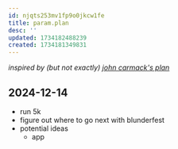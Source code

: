 ```yaml
---
id: njqts253mv1fp9o0jkcw1fe
title: param.plan
desc: ''
updated: 1734182488239
created: 1734181349831
---
```


_inspired by (but not exactly) [john carmack's plan](https://github.com/ESWAT/john-carmack-plan-archive)_
## 2024-12-14

- run 5k
- figure out where to go next with blunderfest
- potential ideas
    - app